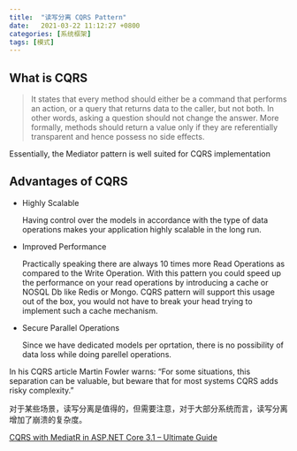 ```yaml
---
title:  "读写分离 CQRS Pattern"
date:   2021-03-22 11:12:27 +0800
categories: [系统框架]
tags: [模式]
---
```


## What is CQRS
> It states that every method should either be a command that performs an action, or a query that returns data to the caller, but not both.
> In other words, asking a question should not change the answer. More formally, methods should return a value only if they are referentially
> transparent and hence possess no side effects.

Essentially, the Mediator pattern is well suited for CQRS implementation

## Advantages of CQRS
- Highly Scalable

  Having control over the models in accordance with the type of data operations makes your application highly scalable in the long run.

- Improved Performance

  Practically speaking there are always 10 times more Read Operations as compared to the Write Operation. With this pattern you could speed up the performance on your read operations by introducing a cache or NOSQL Db like Redis or Mongo. CQRS pattern will support this usage out of the box, you would not have to break your head trying to implement such a cache mechanism.

- Secure Parallel Operations

  Since we have dedicated models per oprtation, there is no possibility of data loss while doing parellel operations.



In his CQRS article Martin Fowler warns: “For some situations, this separation can be valuable, but beware that for most systems CQRS adds risky complexity.”

对于某些场景，读写分离是值得的，但需要注意，对于大部分系统而言，读写分离增加了崩溃的复杂度。


[CQRS with MediatR in ASP.NET Core 3.1 – Ultimate Guide](https://codewithmukesh.com/blog/cqrs-in-aspnet-core-3-1/)
